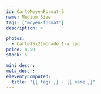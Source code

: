 ```yaml
---
id: CarteMoyenFormat-6
name: Medium Size
tags: ["moyen-format"]
description: >

photos:
  - Carte15x21monade_1-a.jpg
price: 4.50
stock: 5

mini_descr:
meta_descr:
eleventyComputed:
  title: "{{ tags }} - {{ name }}"
---
```

